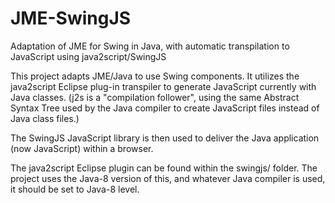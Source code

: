 # JME-SwingJS
Adaptation of JME for Swing in Java, with automatic transpilation to JavaScript using java2script/SwingJS

This project adapts JME/Java to use Swing components. 
It utilizes the java2script Eclipse plug-in transpiler 
to generate JavaScript currently with Java classes. (j2s is a "compilation follower", using the same Abstract Syntax Tree 
used by the Java compiler to create JavaScript files instead of Java class files.) 

The SwingJS JavaScript library is then used to deliver the 
Java application (now JavaScript) within a browser. 

The java2script Eclipse plugin can be found within the swingjs/ folder. The project uses the Java-8 version of this, 
and whatever Java compiler is used, it should be set to Java-8 level.
